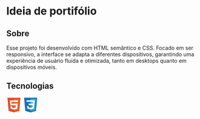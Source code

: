 <h1>Ideia de portifólio</h1>

<h2>Sobre</h2>

<p> Esse projeto foi desenvolvido com HTML semântico e CSS. Focado em ser responsivo, a interface se adapta a diferentes dispositivos, garantindo uma experiência de usuário fluída e otimizada, tanto em desktops quanto em dispositivos móveis. </p>

## Tecnologias

<div>
  <img src="https://raw.githubusercontent.com/devicons/devicon/master/icons/html5/html5-original.svg" alt="HTML5" width="40px">
  <img src="https://raw.githubusercontent.com/devicons/devicon/master/icons/css3/css3-original.svg" alt="CSS3" width="40px"
</div>
